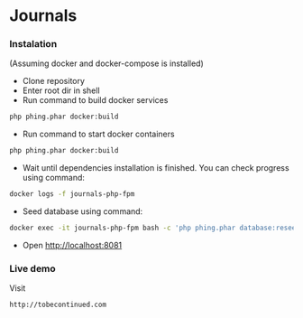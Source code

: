 # Journals

### Instalation

(Assuming docker and docker-compose is installed)
- Clone repository
- Enter root dir in shell
- Run command to build docker services
```bash
php phing.phar docker:build
```
- Run command to start docker containers
```bash
php phing.phar docker:build
```
- Wait until dependencies installation is finished. You can check progress using command:
```bash
docker logs -f journals-php-fpm
```
- Seed database using command:
```bash
docker exec -it journals-php-fpm bash -c 'php phing.phar database:reseed'
```
- Open [http://localhost:8081](http://localhost:8081)

### Live demo

Visit
```
http://tobecontinued.com
```

